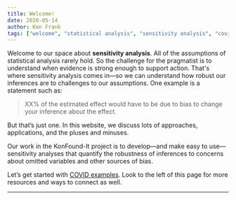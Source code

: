 ```yaml
---
title: Welcome!
date: 2020-05-14
author: Ken Frank
tags: ["welcome", "statistical analysis", "sensitivity analysis", "covid"]
---
```




Welcome to our space about **sensitivity analysis**. All of the assumptions of statistical analysis rarely hold. So the challenge for the pragmatist is to understand when evidence is strong enough to support action. That's where sensitivity analysis comes in&#8212;so we can understand how robust our inferences are to challenges to our assumptions. One example is a statement such as: 

> XX% of the estimated effect would have to be due to bias to change your inference about the effect.

But that’s just one. In this website, we discuss lots of approaches, applications, and the pluses and minuses.

Our work in the KonFound-It project is to develop&#8212;and make easy to use&#8212;sensitivity analyses that quantify the robustness of inferences to concerns about omitted variables and other sources of bias.

Let’s get started with [COVID examples](https://www.konfound-it.org/2020/05/12/covid-introduction/). Look to the left of this page for more resources and ways to connect as well.

---
